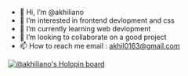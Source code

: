- 👋 Hi, I’m @akhiliano
- 👀 I’m interested in frontend devlopment and css
- 🌱 I’m currently learning web devlopment
- 💞️ I’m looking to collaborate on a good project
- 📫 How to reach me email : akhil0163@gmail.com

<!---
akhiliano/akhiliano is a ✨ special ✨ repository because its `README.md` (this file) appears on your GitHub profile.
You can click the Preview link to take a look at your changes.
--->
[![@akhiliano's Holopin board](https://holopin.me/akhiliano)](https://holopin.io/@akhiliano)
